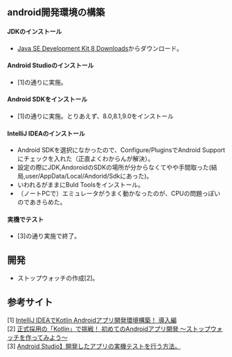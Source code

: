 ## android開発環境の構築


#### JDKのインストール
- [Java SE Development Kit 8 Downloads](https://www.oracle.com/technetwork/java/javase/downloads/jdk8-downloads-2133151.html)からダウンロード。

#### Android Studioのインストール
- [1]の通りに実施。

#### Android SDKをインストール
- [1]の通りに実施。とりあえず、8.0,8.1,9.0をインストール

#### IntelliJ IDEAのインストール
- Android SDKを選択になかったので、Configure/PluginsでAndroid Supportにチェックを入れた（正直よくわからんが解決）。
- 設定の際にJDK,AndoroidのSDKの場所が分からなくてやや手間取った(結局,user/AppData/Local/Andorid/Sdkにあった)。
- いわれるがままにBuld Toolsをインストール。
- （ノートPCで）エミュレータがうまく動かなったのが、CPUの問題っぽいのであきらめた。

#### 実機でテスト
- [3]の通り実施で終了。

## 開発
- ストップウォッチの作成[2]。

## 参考サイト
[1] [IntelliJ IDEAでKotlin Androidアプリ開発環境構築！ 導入編](https://qiita.com/g0z4ru/items/24bca8e6fb691f29260f)  
[2] [正式採用の「Kotlin」で挑戦！ 初めてのAndroidアプリ開発 〜ストップウォッチを作ってみよう〜](https://employment.en-japan.com/engineerhub/entry/2017/06/23/110000)  
[3] [Android Studio】開発したアプリの実機テストを行う方法。](https://original-game.com/develop-android-app-4/)

